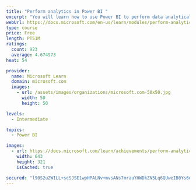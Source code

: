 ```yaml
---
title: "Perform analytics in Power BI "
excerpt: "You will learn how to use Power BI to perform data analytical functions, how to identify outliers in your data, how to group data together, and how to bin data for analysis. You will also learn how to perform time series analysis. Finally, you will work with advanced analytic features of Power BI, such as Quick Insights, AI Insights, and the Analyze feature."
webUrl: https://docs.microsoft.com/en-us/learn/modules/perform-analytics-power-bi/
type: course
price: Free
length: PT51M
ratings:
  count: 923
  average: 4.674973
heat: 54

provider:
  name: Microsoft Learn
  domain: microsoft.com
  images:
    - url: /assets/images/organizations/microsoft.com-50x50.jpg
      width: 50
      height: 50

levels:
  - Intermediate

topics:
  - Power BI

images:
  - url: https://docs.microsoft.com/learn/achievements/perform-analytics-power-bi-social.png
    width: 643
    height: 321
    isCached: true

secured: "l90S2uZWILL+scSJSE1wpHPALNv+mvsANs7mrauYHWDkZN5Lq6QUweIB0Ys6exYHv6fxuqUCIyVeF26sInYZxuJvyovx3lWBabyFupSYjuSkWG3coVDiFKIAhW8rHynJw1DuOaUC1AoDbZb7BR70R2hE4A823Gw6LU3cxwlcuOleKw5A6Ps3g7SoHQx+jsSmfhjGwHvXczGzoz2BDyosj4GZ2enRytCrgwe1LVGc1S0SzJrRTAcilNXvtTaysAYHyirftIKEhjNTIwE+8t4VJ8vHZxRISpSgClyLxN1v1EvZtIpyQ3kkzt+cEf43TFRb5A4jz0zP/VkOhwN/7lIniDMVbHDzp1YkbwRLdupdP5X0mJ4/lLCrJT1uwJx9R7Jy8DxmekoJKYFvCeg4j//J7fbW5RShUp8u++QjkAj8glc=;B5OorcWi/DIO51aIaFDZFQ=="
---
```


